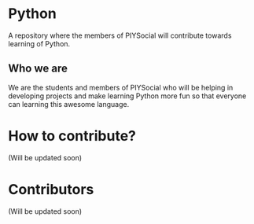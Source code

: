 # Python
A repository where the members of PIYSocial will contribute towards learning of Python.

## Who we are
We are the students and members of PIYSocial who will be helping in developing projects and make learning Python more fun so that everyone can learning this awesome language.

# How to contribute?
(Will be updated soon)

# Contributors
(Will be updated soon)


